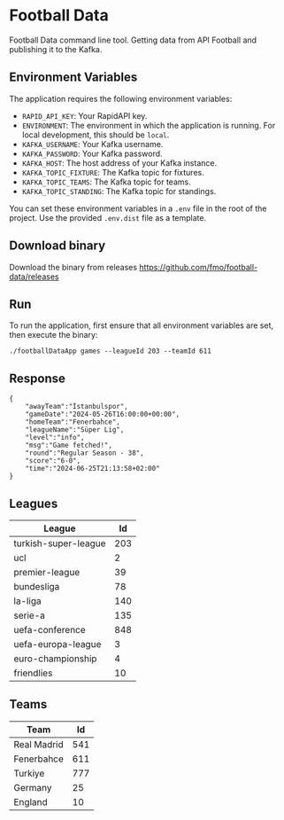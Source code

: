 # Football Data

Football Data command line tool. Getting data from API Football and publishing it to the Kafka.

## Environment Variables

The application requires the following environment variables:

- `RAPID_API_KEY`: Your RapidAPI key.
- `ENVIRONMENT`: The environment in which the application is running. For local development, this should be `local`.
- `KAFKA_USERNAME`: Your Kafka username.
- `KAFKA_PASSWORD`: Your Kafka password.
- `KAFKA_HOST`: The host address of your Kafka instance.
- `KAFKA_TOPIC_FIXTURE`: The Kafka topic for fixtures.
- `KAFKA_TOPIC_TEAMS`: The Kafka topic for teams.
- `KAFKA_TOPIC_STANDING`: The Kafka topic for standings.

You can set these environment variables in a `.env` file in the root of the project. Use the provided `.env.dist` file as a template.

## Download binary

Download the binary from releases https://github.com/fmo/football-data/releases

## Run

To run the application, first ensure that all environment variables are set, then execute the binary:

```
./footballDataApp games --leagueId 203 --teamId 611
```

## Response

```
{
    "awayTeam":"İstanbulspor",
    "gameDate":"2024-05-26T16:00:00+00:00",
    "homeTeam":"Fenerbahce",
    "leagueName":"Süper Lig",
    "level":"info",
    "msg":"Game fetched!",
    "round":"Regular Season - 38",
    "score":"6-0",
    "time":"2024-06-25T21:13:58+02:00"
}
```

## Leagues

| League               | Id  |
|----------------------|-----|
| turkish-super-league | 203 |
| ucl                  | 2   |
| premier-league       | 39  |
| bundesliga           | 78  |
| la-liga              | 140 |
| serie-a              | 135 |
| uefa-conference      | 848 |
| uefa-europa-league   | 3   |
| euro-championship    | 4   |
| friendlies           | 10  |


## Teams

| Team        | Id  |
|-------------|-----|
| Real Madrid | 541 |
| Fenerbahce  | 611 |
| Turkiye     | 777 |
| Germany     | 25  |
| England     | 10  |
